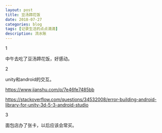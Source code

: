 ```yaml
---
layout: post
title: 豆汤蹄花饭
date: 2018-07-27
categories: blog
tags: [记录生活的点点滴滴]
description: 流水账
---
```


1 

中午去吃了豆汤蹄花饭，好感动。

2

unity和android的交互。

https://www.jianshu.com/p/7e46fe7485bb

https://stackoverflow.com/questions/34532008/error-building-android-library-for-unity-3d-5-3-android-studio

3

面包店办了张卡，以后应该会常买。

